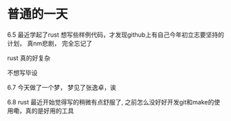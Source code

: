 # 普通的一天

6.5 最近学起了rust 想写些样例代码，才发现github上有自己今年初立志要坚持的计划， 真nm悲剧， 完全忘记了

rust 真的好复杂

不想写毕设

6.7 今天做了一个梦， 梦见了张逸卓，诶

6.8 rust 最近开始觉得写的稍微有点舒服了, 之前怎么没好好开发git和make的使用嘞，真的是好用的工具

